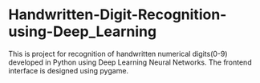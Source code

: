 # Handwritten-Digit-Recognition-using-Deep_Learning
This is project for recognition of handwritten numerical digits(0-9) developed in Python using Deep Learning Neural Networks. The frontend interface is designed using pygame.

